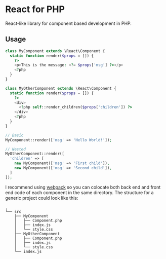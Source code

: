 # React for PHP

React-like library for component based development in PHP.

## Usage

```php
class MyComponent extends \React\Component {
  static function render($props = []) {
    ?>
    <p>This is the message: <?= $props['msg'] ?></p>
    <?php
  }
}

class MyOtherComponent extends \React\Component {
  static function render($props = []) {
    ?>
    <div>
      <?php self::render_children($props['children']) ?>
    </div>
    <?php
  }
}

// Basic
MyComponent::render(['msg' => 'Hello World!']);

// Nested
MyOtherComponent::render([
  'children' => [
    new MyComponent(['msg' => 'First child']),
    new MyComponent(['msg' => 'Second child']),
  ]
]);
```

I recommend using [webpack](https://github.com/webpack/webpack) so you can colocate both back end and front end code of each component in the same directory.
The structure for a generic project could look like this:

```
.
└── src
    ├── MyComponent
    │   ├── Component.php
    │   ├── index.js
    │   └── style.css
    ├── MyOtherComponent
    │   ├── Component.php
    │   ├── index.js
    │   └── style.css
    └── index.js
```
